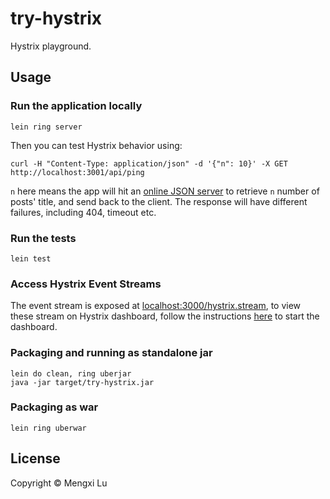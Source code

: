 # try-hystrix

Hystrix playground.

## Usage

### Run the application locally

`lein ring server`

Then you can test Hystrix behavior using:

`curl -H "Content-Type: application/json" -d '{"n": 10}' -X GET http://localhost:3001/api/ping`

`n` here means the app will hit an [online JSON server](https://jsonplaceholder.typicode.com/posts) to retrieve `n` number 
of posts' title, and send back to the client. The response will have different failures, including 404, timeout etc. 

### Run the tests

`lein test`

### Access Hystrix Event Streams
The event stream is exposed at [localhost:3000/hystrix.stream](localhost:3000/hystrix.stream), to view these stream on 
Hystrix dashboard, follow the instructions [here](https://github.com/Netflix/Hystrix/tree/master/hystrix-dashboard) to start the dashboard.

### Packaging and running as standalone jar

```
lein do clean, ring uberjar
java -jar target/try-hystrix.jar
```

### Packaging as war

`lein ring uberwar`

## License

Copyright ©  Mengxi Lu
